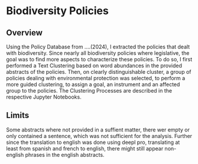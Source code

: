 # Biodiversity Policies
## Overview
Using the Policy Database from ....(2024), I extracted the policies that dealt with biodiversity. Since nearly all biodiversity policies where legislative, the goal was to find more aspects to characterize these policies. To do so, I first performed a Text Clustering based on word abundances in the provided abstracts of the policies. 
Then, on clearly distinguishable cluster, a group of policies dealing with environmental protection was selected, to perform a more guided clustering, to assign a goal, an instrument and an affected group to the policies.
The Clustering Processes are described in the respective Jupyter Notebooks.

## Limits
Some abstracts where not provided in a suffient matter, there wer empty or only contained a sentence, which was not sufficient for the analysis. Further since the translation to english was done using deepl pro, translating at least from spanish and french to english, there might still appear non-english phrases in the english abstracts. 

